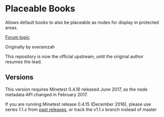 # Placeable Books

Allows default books to also be placeable as nodes for display in protected areas.

[Forum topic](https://forum.minetest.net/viewtopic.php?uid=19412&f=9&t=15214&start=0)

Originally by everamzah

This repository is now the official upstream, until the original author resumes the lead.

## Versions

This version requires Minetest 0.4.16 released June 2017, as the node metadata API changed in February 2017.

If you are running Minetest release 0.4.15 (December 2016), please use series 1.1.x from [past releases](https://github.com/taikedz/everamzah-books/releases), or track the v1.1.x branch instead of master
